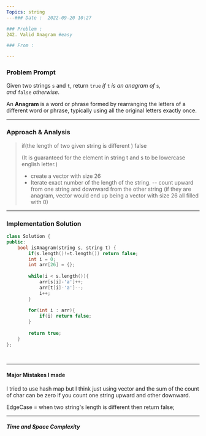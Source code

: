 ```yaml
---
Topics: string
---### Date :  2022-09-20 10:27

### Problem : 
242. Valid Anagram #easy

### From :

---
```

### Problem Prompt
Given two strings `s` and `t`, return `true` _if_ `t` _is an anagram of_ `s`_, and_ `false` _otherwise_.

An **Anagram** is a word or phrase formed by rearranging the letters of a different word or phrase, typically using all the original letters exactly once.


---
### Approach & Analysis
> if(the length of two given string is different )
> false
> 
> (It is guaranteed for the element in string t and s to be lowercase english letter.)
>  - create a vector with size 26
>  - Iterate exact number of the length of the string.
> 	 -- count upward from one string and downward from the other string
> 		 (if they are anagram, vector would end up being a vector with size 26 all filled with 0)

---
### Implementation Solution
```cpp
class Solution {
public:
    bool isAnagram(string s, string t) {
        if(s.length()!=t.length()) return false;
        int i = 0;
        int arr[26] = {};
        
        while(i < s.length()){
            arr[s[i]-'a']++;
            arr[t[i]-'a']--;
            i++;
        }
        
        for(int i : arr){
            if(i) return false;
        }
        
        return true;
    }
};




```
---
#### Major Mistakes I made

I tried to use hash map but I think just using vector and the sum of the count of char can be zero if you count one string upward and other downward.  

EdgeCase = when two string's length is different then return false;

---
##### Time and Space Complexity


